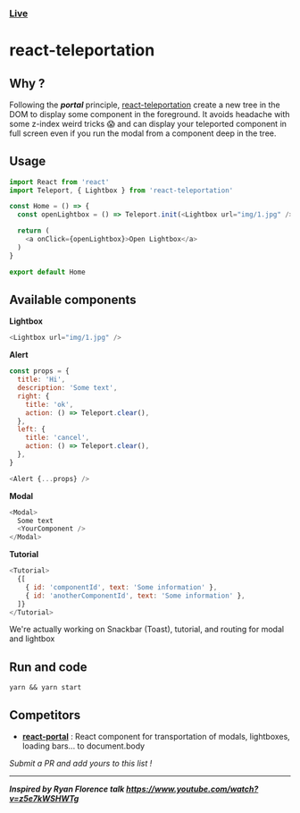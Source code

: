 ### [Live](https://inextensodigital.github.io/react-showroom/#teleport)

# react-teleportation

## Why ?

Following the ***portal*** principle, [react-teleportation](#) create a new tree in the DOM to display some component in the foreground. It avoids headache with some z-index weird tricks 😱 and can display your teleported component in full screen even if you run the modal from a component deep in the tree.

## Usage

```js
import React from 'react'
import Teleport, { Lightbox } from 'react-teleportation'

const Home = () => {
  const openLightbox = () => Teleport.init(<Lightbox url="img/1.jpg" />)

  return (
    <a onClick={openLightbox}>Open Lightbox</a>
  )
}

export default Home
```

## Available components

**Lightbox**
```js
<Lightbox url="img/1.jpg" />
```

**Alert**
```js
const props = {
  title: 'Hi',
  description: 'Some text',
  right: {
    title: 'ok',
    action: () => Teleport.clear(),
  },
  left: {
    title: 'cancel',
    action: () => Teleport.clear(),
  },
}

<Alert {...props} />
```

**Modal**
```js
<Modal>
  Some text
  <YourComponent />
</Modal>
```

**Tutorial**

```js
<Tutorial>
  {[
    { id: 'componentId', text: 'Some information' },
    { id: 'anotherComponentId', text: 'Some information' },
  ]}
</Tutorial>
```

We're actually working on Snackbar (Toast), tutorial, and routing for modal and lightbox

## Run and code

```
yarn && yarn start
```

## Competitors

- **[react-portal](https://github.com/tajo/react-portal)** : React component for transportation of modals, lightboxes, loading bars... to document.body

*Submit a PR and add yours to this list !*

_____________

***Inspired by Ryan Florence talk https://www.youtube.com/watch?v=z5e7kWSHWTg***
